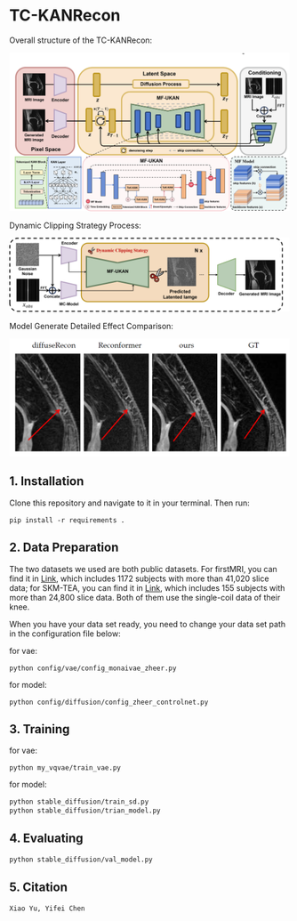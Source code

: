 # TC-KANRecon

Overall structure of the TC-KANRecon:

![model](img/model.png)

Dynamic Clipping Strategy Process:

![Strategy](img/Dynamic_clipping.png)

Model Generate Detailed Effect Comparison:

![renderings](img/view.png)

## 1. Installation

Clone this repository and navigate to it in your terminal. Then run:

```
pip install -r requirements .
```

## 2. Data Preparation

The two datasets we used are both public datasets. For firstMRI, you can find it in [Link](https://fastmri.med.nyu.edu/), which includes 1172 subjects with more than 41,020 slice data; for SKM-TEA, you can find it in [Link](https://stanfordaimi.azurewebsites.net/datasets/4aaeafb9-c6e6-4e3c-9188-3aaaf0e0a9e7), which includes 155 subjects with more than 24,800 slice data. Both of them use the single-coil data of their knee.

When you have your data set ready, you need to change your data set path in the configuration file below:

for vae:
```
python config/vae/config_monaivae_zheer.py
```
for model:
```
python config/diffusion/config_zheer_controlnet.py
```

## 3. Training
for vae:

```
python my_vqvae/train_vae.py

```
for model:

```
python stable_diffusion/train_sd.py
python stable_diffusion/trian_model.py

```

## 4. Evaluating

```
python stable_diffusion/val_model.py

```

## 5. Citation
```
Xiao Yu, Yifei Chen
```
